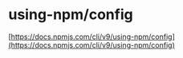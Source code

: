 # using-npm/config
[https://docs.npmjs.com/cli/v9/using-npm/config](https://docs.npmjs.com/cli/v9/using-npm/config)